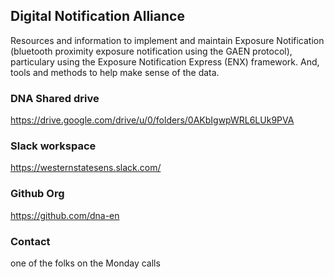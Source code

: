 ## Digital Notification Alliance

Resources and information to implement and maintain Exposure Notification (bluetooth proximity exposure notification using the GAEN protocol), particulary using the Exposure Notification Express (ENX) framework.  And, tools and methods to help make sense of the data.

### DNA Shared drive 
<a href="
https://drive.google.com/drive/u/0/folders/0AKbIgwpWRL6LUk9PVA
         " target="_blank">
https://drive.google.com/drive/u/0/folders/0AKbIgwpWRL6LUk9PVA
</a>


### Slack workspace
<a href="
https://westernstatesens.slack.com/
         " target="_blank">
https://westernstatesens.slack.com/
</a>

### Github Org 
<a href="
https://github.com/dna-en
         " target="_blank">
https://github.com/dna-en
</a>

### Contact

one of the folks on the Monday calls
